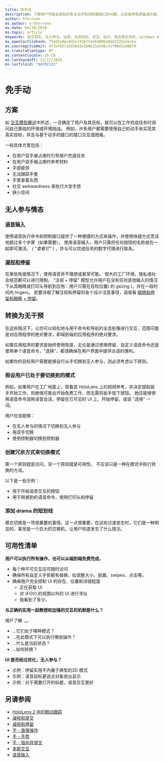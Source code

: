 ```yaml
---
title: 免手动
description: 了解用户可能会遇到的有关动手和控制器接口的问题，以及各种免提备选方案。
author: hferrone
ms.author: v-hferrone
ms.date: 04/20/2019
ms.topic: article
keywords: 混合现实，无人参与，注视，注视目标，交互，设计，混合现实耳机，windows mixed Reality 耳机，虚拟现实耳机，HoloLens，MRTK，混合现实工具包，语音输入，可用性
ms.openlocfilehash: 7f4d3a0ec8d2e7435f54164006a8bd122b1ebcba
ms.sourcegitcommit: 4f3ef057a285be2e260615e5d6c41f00d15d08f8
ms.translationtype: MT
ms.contentlocale: zh-CN
ms.lasthandoff: 11/17/2020
ms.locfileid: "94702133"
---
```

# <a name="hands-free"></a>免手动

## <a name="scenarios"></a>方案

如 [交互模型概述](interaction-fundamentals.md)中所述，一旦确定了用户及其目标，就可以在工作完成任务时询问自己面临的环境或环境挑战。 例如，许多用户都需要使用自己的动手来实现其真实目标，并且与基于动手的接口的接口交互很困难。 

一些具体方案包括： 
* 在用户双手被占用时引导用户完成任务
* 在用户双手被占用时参考材料
* 手部疲劳
* 无法跟踪手套
* 手里拿着东西
* 社交 awkwardness 来执行大型手势
* 狭小空间


## <a name="hands-free-modalities"></a>无人参与情态

### <a name="voice-input"></a>[语音输入](voice-input.md)

使用语音执行命令和控制接口提供了一种便捷的方式来操作，并使用快捷方式灵活地跳过多个步骤（如果需要）。 使用语音输入，用户只需将任何按钮的名称放在一起即可激活， _( "查看它" )_ ，并与可以完成任务的数字代理进行联系。


### <a name="gaze-and-dwell"></a>[凝视和停留](gaze-and-dwell.md)

在某些免提情况下，使用语音并不理想或甚至可能。 很大的工厂环境、隐私或社会规范都可以进行限制。 "注视 + 停留" 模型允许用户在没有任何其他输入的情况下从其眼睛或打印头导航到应用：用户只需在目标位置) 的 gazing (，并在一段时间内 lingers。 若要详细了解注视和停留的各个设计注意事项，请查看 [眼睛和停留和眼睛](gaze-and-dwell-eyes.md) [+ 停留](gaze-and-dwell-head.md)。


## <a name="transitioning-in-and-out-of-hands-free"></a>转换为无干预

在这些情况下，让你可以轻松地与用于命令和导航的全息影像进行交互，范围可能是对应用程序的绝对要求，即端到端的应用程序的绝对要求。 

如果应用程序的要求是始终使用免提，无论是通过使用停留、自定义语音命令还是使用单个语音命令，"选择"，都请确保在用户界面中提供合适的便利。 

如果你的目标用户需要能够自行从手切换到无人参与，则必须考虑以下原则。

### <a name="assume-the-user-is-already-in-the-mode-that-they-want-to-switch-to"></a>假设用户已处于要切换到的模式
例如，如果用户在工厂地面上，观看其 HoloLens 上的视频参考，并决定提起扳手开始工作，则她很可能会开始免费工作，而无需将扳手按下按钮。 她应能够使用语音命令调用语音会话，停留在已可见的 UI 上，开始停留，或说 "选择" 一词。

用户应该能够： 
* 在无人参与的情况下切换到无人参与
* 用双手切换
* 使用控制器切换到控制器 

### <a name="create-redundant-ways-to-switch-modes"></a>创建冗余方式来切换模式
第一个原则就是访问，另一个原则就是可用性。 不应该只是一种在模式中执行转换的方法。 

以下是一些示例： 
* 用于开始语音交互的按钮
* 用于转换到的语音命令，使用打印头和停留

### <a name="add-a-dash-of-drama"></a>添加 drama 的短划线
模式切换是一项很重要的事情，这一点很重要，在这些过渡发生时，它们是一种明显的、甚至是一个巨大的交换机，让用户知道发生了什么情况。 


## <a name="usability-checklist"></a>可用性清单

**用户可以执行所有操作，也可以从端到端免费完成，**
* 每个种不可交互应可随时访问
* 确保所有自定义手势都有替换，如调整大小、放置、swipes、点击等。
* 确保用户完全控制 UI 的存在、位置和详细程度
    * 正在获取 UI
    * 对 (FOV) 的视图以外的 UI 进行寻址
    * 我看到了多少，

**与正确的实用一起教授和加强的交互的机制是什么？**

用户了解 .。。
* ...它们处于哪种模式？
* ...在此模式下可以执行哪些操作？
* ...什么是当前状态？
* ...如何转换？
    
**UI 是否经过优化，无人参与？**   

* 示例：停留实用不内置于典型的2D 模式
* 示例：语音目标更适合对象突出显示
* 示例：对于需要打开的标题，语音交互更好


## <a name="see-also"></a>另请参阅
* [HoloLens 2 中的眼动跟踪](eye-tracking.md)
* [凝视和提交](gaze-and-commit.md)
* [凝视和停留](gaze-and-dwell.md)
* [手 - 直接操作](direct-manipulation.md)
* [手 - 手势](gaze-and-commit.md#composite-gestures)
* [手 - 指向并提交](point-and-commit.md)
* [本能交互](interaction-fundamentals.md)
* [语音输入](voice-input.md)

